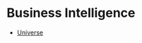 # Business Intelligence

- [ Universe ](/docs/identitymanager/saas/identitymanager/integration-guide/toolkit/xml-configuration/business-intelligence/universe/index.md)
